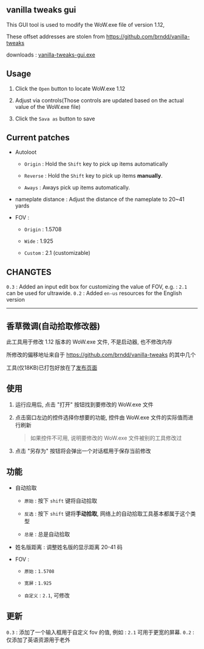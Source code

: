 vanilla tweaks gui
-------

This GUI tool is used to modify the WoW.exe file of version 1.12,

These offset addresses are stolen from <https://github.com/brndd/vanilla-tweaks>

downloads : [vanilla-tweaks-gui.exe](https://github.com/R32/vanilla-tweaks/releases)

## Usage

1. Click the `Open` button to locate WoW.exe 1.12

2. Adjust via controls(Those controls are updated based on the actual value of the WoW.exe file)

3. Click the `Sava as` button to save

## Current patches

- Autoloot

  - `Origin` : Hold the `Shift` key to pick up items automatically

  - `Reverse` : Hold the `Shift` key to pick up items **manually**.

  - `Aways` : Aways pick up items automatically.

- nameplate distance : Adjust the distance of the nameplate to 20~41 yards

- FOV :

  - `Origin` : 1.5708

  - `Wide`   : 1.925

  - `Custom` : 2.1 (customizable)

## CHANGTES

`0.3` : Added an input edit box for customizing the value of FOV, e.g. : `2.1` can be used for ultrawide.
`0.2` : Added `en-us` resources for the English version



-------



香草微调(自动拾取修改器)
-------

此工具用于修改 1.12 版本的 WoW.exe 文件, 不是启动器, 也不修改内存

所修改的偏移地址来自于 <https://github.com/brndd/vanilla-tweaks> 的其中几个

工具(仅18KB)已打包好放在了[发布页面](https://github.com/R32/vanilla-tweaks/releases)

## 使用

1. 运行应用后, 点击 "打开" 按钮找到要修改的 WoW.exe 文件

2. 点击窗口左边的控件选择你想要的功能, 控件由 WoW.exe 文件的实际值而进行刷新

    > 如果控件不可用, 说明要修改的 WoW.exe 文件被别的工具修改过

3. 点击 "另存为" 按钮将会弹出一个对话框用于保存当前修改

## 功能

- 自动拾取

  - `原始` : 按下 `shift` 键将自动拾取

  - `反选` : 按下 `shift` 键将**手动拾取**, 网络上的自动拾取工具基本都属于这个类型

  - `总是` : 总是自动拾取

- 姓名版距离 : 调整姓名版的显示距离 20-41 码

- FOV :

  - `原始` : `1.5708`

  - `宽屏` : `1.925`

  - `自定义` : `2.1`, 可修改


## 更新

`0.3` : 添加了一个输入框用于自定义 fov 的值, 例如 : `2.1` 可用于更宽的屏幕.
`0.2` : 仅添加了英语资源用于老外
